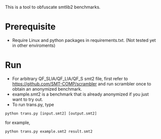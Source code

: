This is a tool to obfuscate smtlib2 benchmarks.
# Prerequisite
+ Require Linux and python packages in requirements.txt. (Not tested yet in other enviroments)
# Run
+ For arbitrary QF_SLIA/QF_LIA/QF_S smt2 file, first refer to https://github.com/SMT-COMP/scrambler and run scrambler once to obtain an anonymized benchmark. 
+ example.smt2 is a benchmark that is already anonymized if you just want to try out.
+ To run trans.py, type
```
python trans.py [input.smt2] [output.smt2]
```

for example, 
```
python trans.py example.smt2 result.smt2
```